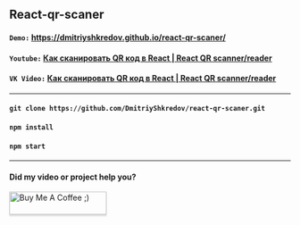 ## React-qr-scaner

#### `Demo:` https://dmitriyshkredov.github.io/react-qr-scaner/

#### `Youtube:` [Как сканировать QR код в React | React QR scanner/reader](https://youtu.be/Ulk8UoqFuyY)

#### `VK Video:` [Как сканировать QR код в React | React QR scanner/reader](https://vk.com/video/@tipichnyjvebrazrabotchik?z=video-222570561_456239031%2Fclub222570561%2Fpl_-222570561_-2)

---

#### `git clone https://github.com/DmitriyShkredov/react-qr-scaner.git`

#### `npm install`

#### `npm start`

---

#### Did my video or project help you?

<a href="https://www.buymeacoffee.com/DmitriyShkredov" target="_blank"><img src="https://www.buymeacoffee.com/assets/img/custom_images/orange_img.png" alt="Buy Me A Coffee ;)" style="height: 41px !important;width: 174px !important;box-shadow: 0px 3px 2px 0px rgba(190, 190, 190, 0.5) !important;-webkit-box-shadow: 0px 3px 2px 0px rgba(190, 190, 190, 0.5) !important;" ></a>
